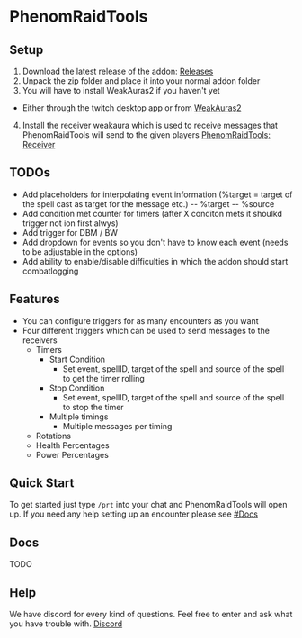 # PhenomRaidTools

## Setup
1. Download the latest release of the addon: [Releases](https://github.com/PhenomDevel/PhenomRaidTools/releases)
2. Unpack the zip folder and place it into your normal addon folder
3. You will have to install WeakAuras2 if you haven't yet
  - Either through the twitch desktop app or from [WeakAuras2](https://github.com/WeakAuras/WeakAuras2/releases)
4. Install the receiver weakaura which is used to receive messages that PhenomRaidTools will send to the given players [PhenomRaidTools: Receiver](https://wago.io/HyieicnAz)

## TODOs
- Add placeholders for interpolating event information (%target = target of the spell cast as target for the message etc.)
-- %target
-- %source
- Add condition met counter for timers (after X conditon mets it shoulkd trigger not ion first alwys)
- Add trigger for DBM / BW
- Add dropdown for events so you don't have to know each event (needs to be adjustable in the options)
- Add ability to enable/disable difficulties in which the addon should start combatlogging

## Features
- You can configure triggers for as many encounters as you want
- Four different triggers which can be used to send messages to the receivers
  - Timers
    - Start Condition
      - Set event, spellID, target of the spell and source of the spell to get the timer rolling
    - Stop Condition
      - Set event, spellID, target of the spell and source of the spell to stop the timer
    - Multiple timings
      - Multiple messages per timing
  - Rotations
  - Health Percentages
  - Power Percentages

## Quick Start
To get started just type `/prt` into your chat and PhenomRaidTools will open up. If you need any help setting up an encounter please see [#Docs](https://github.com/PhenomDevel/PhenomRaidTools#docs)

## Docs
TODO

## Help
We have discord for every kind of questions. Feel free to enter and ask what you have trouble with. [Discord](https://discord.gg/j5yGbK)